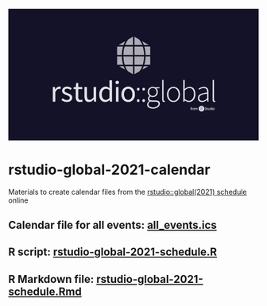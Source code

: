 ![RStudio Global Logo](rstudio-global-2021.jpg)

# rstudio-global-2021-calendar

Materials to create calendar files from the [rstudio::global(2021) schedule](https://global.rstudio.com/student/all_events) online

## Calendar file for all events: [all_events.ics](all_events.ics)

## R script: [rstudio-global-2021-schedule.R](rstudio-global-2021-schedule.R)

## R Markdown file: [rstudio-global-2021-schedule.Rmd](rstudio-global-2021-schedule.Rmd)

